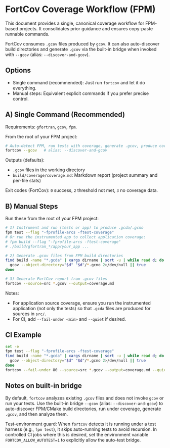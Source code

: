 # FortCov Coverage Workflow (FPM)

This document provides a single, canonical coverage workflow for FPM-based
projects. It consolidates prior guidance and ensures copy-paste runnable
commands.

FortCov consumes `.gcov` files produced by `gcov`. It can also auto-discover
build directories and generate `.gcov` via the built-in bridge when invoked
with `--gcov` (alias: `--discover-and-gcov`).

## Options

- Single command (recommended): Just run `fortcov` and let it do everything.
- Manual steps: Equivalent explicit commands if you prefer precise control.

## A) Single Command (Recommended)

Requirements: `gfortran`, `gcov`, `fpm`.

From the root of your FPM project:

```bash
# Auto-detect FPM, run tests with coverage, generate .gcov, produce coverage.md
fortcov --gcov   # alias: --discover-and-gcov
```
Outputs (defaults):
- `.gcov` files in the working directory
- `build/coverage/coverage.md`: Markdown report (project summary and per-file stats)

Exit codes (FortCov): `0` success, `2` threshold not met, `3` no coverage data.

## B) Manual Steps

Run these from the root of your FPM project:

```bash
# 1) Instrument and run (tests or app) to produce .gcda/.gcno
fpm test --flag "-fprofile-arcs -ftest-coverage"
# Or run the instrumented app to collect application coverage:
# fpm build --flag "-fprofile-arcs -ftest-coverage"
# ./build/gfortran_*/app/your_app ...

# 2) Generate .gcov files from FPM build directories
find build -name "*.gcda" | xargs dirname | sort -u | while read d; do
  gcov --object-directory="$d" "$d"/*.gcno 2>/dev/null || true
done

# 3) Generate FortCov report from .gcov files
fortcov --source=src *.gcov --output=coverage.md
```

Notes:
- For application source coverage, ensure you run the instrumented application
  (not only the tests) so that `.gcda` files are produced for sources in `src/`.
- For CI, add `--fail-under <min>` and `--quiet` if desired.

## CI Example

```bash
set -e
fpm test --flag "-fprofile-arcs -ftest-coverage"
find build -name "*.gcda" | xargs dirname | sort -u | while read d; do
  gcov --object-directory="$d" "$d"/*.gcno 2>/dev/null || true
done
fortcov --fail-under 80 --source=src *.gcov --output=coverage.md --quiet
```

## Notes on built-in bridge

By default, `fortcov` analyzes existing `.gcov` files and does not invoke
`gcov` or run your tests. Use the built-in bridge `--gcov` (alias:
`--discover-and-gcov`) to auto-discover FPM/CMake build directories, run under
coverage, generate `.gcov`, and then analyze them.

Test-environment guard: When `fortcov` detects it is running under a test
harness (e.g., `fpm test`), it skips auto-running tests to avoid recursion.
In controlled CI jobs where this is desired, set the environment variable
`FORTCOV_ALLOW_AUTOTEST=1` to explicitly allow the auto-test bridge.
